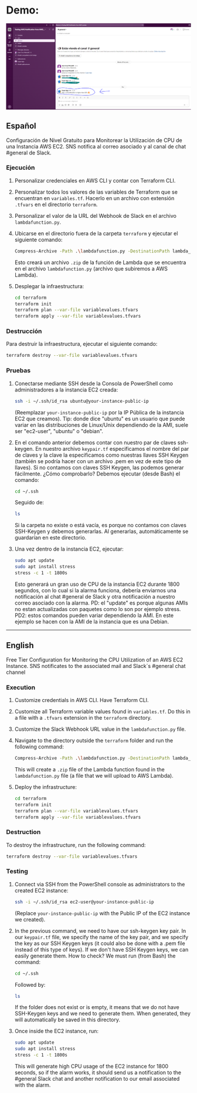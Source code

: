 # Demo:
![demo](./demo.PNG)

## Español

Configuración de Nivel Gratuito para Monitorear la Utilización de CPU de una Instancia AWS EC2. SNS notifica al correo asociado y al canal de chat #general de Slack.

### Ejecución

1. Personalizar credenciales en AWS CLI y contar con Terraform CLI.

2. Personalizar todos los valores de las variables de Terraform que se encuentran en `variables.tf`. Hacerlo en un archivo con extensión `.tfvars` en el directorio `terraform`.

3. Personalizar el valor de la URL del Webhook de Slack en el archivo `lambdafunction.py`.

4. Ubicarse en el directorio fuera de la carpeta `terraform` y ejecutar el siguiente comando:
   ```sh
   Compress-Archive -Path .\lambdafunction.py -DestinationPath lambda_function.zip
   ```
   Esto creará un archivo `.zip` de la función de Lambda que se encuentra en el archivo `lambdafunction.py` (archivo que subiremos a AWS Lambda).

5. Desplegar la infraestructura:
   ```sh
   cd terraform
   terraform init
   terraform plan --var-file variablevalues.tfvars
   terraform apply --var-file variablevalues.tfvars
   ```

### Destrucción

Para destruir la infraestructura, ejecutar el siguiente comando:
```sh
terraform destroy --var-file variablevalues.tfvars
```

### Pruebas

1. Conectarse mediante SSH desde la Consola de PowerShell como administradores a la instancia EC2 creada:
   ```sh
   ssh -i ~/.ssh/id_rsa ubuntu@your-instance-public-ip
   ```
   (Reemplazar `your-instance-public-ip` por la IP Pública de la instancia EC2 que creamos).
   Tip: donde dice "ubuntu" es un usuario que puede variar en las distribuciones de Linux/Unix dependiendo de la AMI, suele ser "ec2-user", "ubuntu" o "debian".

2. En el comando anterior debemos contar con nuestro par de claves ssh-keygen. En nuestro archivo `keypair.tf` especificamos el nombre del par de claves y la clave la especificamos como nuestras llaves SSH Keygen (también se podría hacer con un archivo .pem en vez de este tipo de llaves). Si no contamos con claves SSH Keygen, las podemos generar fácilmente. ¿Cómo comprobarlo? Debemos ejecutar (desde Bash) el comando:
   ```sh
   cd ~/.ssh
   ```
   Seguido de:
   ```sh
   ls
   ```
   Si la carpeta no existe o está vacía, es porque no contamos con claves SSH-Keygen y debemos generarlas. Al generarlas, automáticamente se guardarían en este directorio.

3. Una vez dentro de la instancia EC2, ejecutar:
   ```sh
   sudo apt update
   sudo apt install stress
   stress -c 1 -t 1800s
   ```
   Esto generará un gran uso de CPU de la instancia EC2 durante 1800 segundos, con lo cual si la alarma funciona, debería enviarnos una notificación al chat #general de Slack y otra notificación a nuestro correo asociado con la alarma.
   PD: el "update" es porque algunas AMIs no estan actualizadas con paquetes como lo son por ejemplo stress.
   PD2: estos comandos pueden variar dependiendo la AMI. En este ejemplo se hacen con la AMI de la instancia que es una Debian.

---

## English

Free Tier Configuration for Monitoring the CPU Utilization of an AWS EC2 Instance. SNS notificates to the associated mail and Slack´s #general chat channel

### Execution

1. Customize credentials in AWS CLI. Have Terraform CLI.

2. Customize all Terraform variable values found in `variables.tf`. Do this in a file with a `.tfvars` extension in the `terraform` directory.

3. Customize the Slack Webhook URL value in the `lambdafunction.py` file.

4. Navigate to the directory outside the `terraform` folder and run the following command:
   ```sh
   Compress-Archive -Path .\lambdafunction.py -DestinationPath lambda_function.zip
   ```
   This will create a `.zip` file of the Lambda function found in the `lambdafunction.py` file (a file that we will upload to AWS Lambda).

5. Deploy the infrastructure:
   ```sh
   cd terraform
   terraform init
   terraform plan --var-file variablevalues.tfvars
   terraform apply --var-file variablevalues.tfvars
   ```

### Destruction

To destroy the infrastructure, run the following command:
```sh
terraform destroy --var-file variablevalues.tfvars
```

### Testing

1. Connect via SSH from the PowerShell console as administrators to the created EC2 instance:
   ```sh
   ssh -i ~/.ssh/id_rsa ec2-user@your-instance-public-ip
   ```
   (Replace `your-instance-public-ip` with the Public IP of the EC2 instance we created).

2. In the previous command, we need to have our ssh-keygen key pair. In our `keypair.tf` file, we specify the name of the key pair, and we specify the key as our SSH Keygen keys (it could also be done with a .pem file instead of this type of keys). If we don't have SSH Keygen keys, we can easily generate them. How to check? We must run (from Bash) the command:
   ```sh
   cd ~/.ssh
   ```
   Followed by:
   ```sh
   ls
   ```
   If the folder does not exist or is empty, it means that we do not have SSH-Keygen keys and we need to generate them. When generated, they will automatically be saved in this directory.

3. Once inside the EC2 instance, run:
   ```sh
   sudo apt update
   sudo apt install stress
   stress -c 1 -t 1800s
   ```
   This will generate high CPU usage of the EC2 instance for 1800 seconds, so if the alarm works, it should send us a notification to the #general Slack chat and another notification to our email associated with the alarm.
